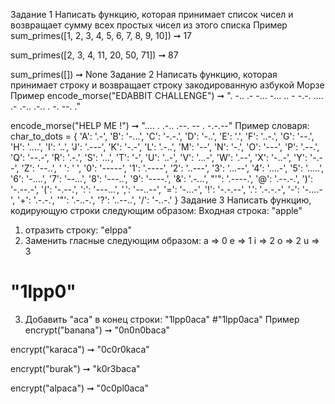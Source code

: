 Задание 1
Написать функцию, которая принимает список чисел и возвращает сумму всех простых чисел из этого списка
Пример
sum_primes([1, 2, 3, 4, 5, 6, 7, 8, 9, 10]) ➞ 17

sum_primes([2, 3, 4, 11, 20, 50, 71]) ➞ 87

sum_primes([]) ➞ None
Задание 2
Написать функцию, которая принимает строку и возвращает строку закодированную азбукой Морзе 
Пример
encode_morse("EDABBIT CHALLENGE") ➞ ". -.. .- -... -... .. -   -.-. .... .- .-.. .-.. . -. --. ."

encode_morse("HELP ME !") ➞ ".... . .-.. .--.   -- .   -.-.--"
Пример словаря:
char_to_dots = {
  'A': '.-', 'B': '-...', 'C': '-.-.', 'D': '-..', 'E': '.', 'F': '..-.',
  'G': '--.', 'H': '....', 'I': '..', 'J': '.---', 'K': '-.-', 'L': '.-..',
  'M': '--', 'N': '-.', 'O': '---', 'P': '.--.', 'Q': '--.-', 'R': '.-.',
  'S': '...', 'T': '-', 'U': '..-', 'V': '...-', 'W': '.--', 'X': '-..-',
  'Y': '-.--', 'Z': '--..', ' ': ' ', '0': '-----',
  '1': '.----', '2': '..---', '3': '...--', '4': '....-', '5': '.....',
  '6': '-....', '7': '--...', '8': '---..', '9': '----.',
  '&': '.-...', "'": '.----.', '@': '.--.-.', ')': '-.--.-', '(': '-.--.',
  ':': '---...', ',': '--..--', '=': '-...-', '!': '-.-.--', '.': '.-.-.-',
  '-': '-....-', '+': '.-.-.', '"': '.-..-.', '?': '..--..', '/': '-..-.'
}
Задание 3
Написать функцию, кодирующую строки следующим образом:
Входная строка: "apple"
1) отразить строку: "elppa"
2) Заменить гласные следующим образом:
a => 0
e => 1
i => 2
o => 2
u => 3

# "1lpp0"
3) Добавить "aca" в конец строки: "1lpp0aca"
#"1lpp0aca"
Пример
encrypt("banana") ➞ "0n0n0baca"

encrypt("karaca") ➞ "0c0r0kaca"

encrypt("burak") ➞ "k0r3baca"

encrypt("alpaca") ➞ "0c0pl0aca"


